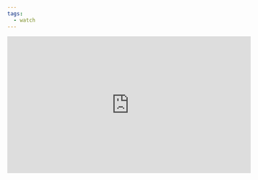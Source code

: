 ```yaml
---
tags:
  - watch
---
```

<iframe width="560" height="315" src="https://www.youtube.com/embed/UT5CxsyKwxg?si=sohMDtvXBgP0RPIW" title="YouTube video player" frameborder="0" allow="accelerometer; autoplay; clipboard-write; encrypted-media; gyroscope; picture-in-picture; web-share" allowfullscreen></iframe>